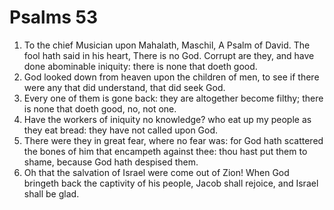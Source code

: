 ﻿# Psalms 53
1. To the chief Musician upon Mahalath, Maschil, A Psalm of David. The fool hath said in his heart, There is no God. Corrupt are they, and have done abominable iniquity: there is none that doeth good. 
2. God looked down from heaven upon the children of men, to see if there were any that did understand, that did seek God. 
3. Every one of them is gone back: they are altogether become filthy; there is none that doeth good, no, not one. 
4. Have the workers of iniquity no knowledge? who eat up my people as they eat bread: they have not called upon God. 
5. There were they in great fear, where no fear was: for God hath scattered the bones of him that encampeth against thee: thou hast put them to shame, because God hath despised them. 
6. Oh that the salvation of Israel were come out of Zion! When God bringeth back the captivity of his people, Jacob shall rejoice, and Israel shall be glad. 
